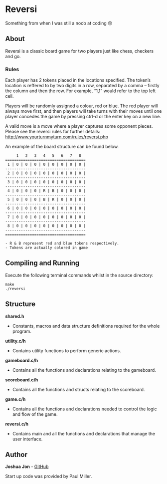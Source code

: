 # Reversi

Something from when I was still a noob at coding 🙃

## About
Reversi is a classic board game for two players just like chess, checkers and go.

### Rules

Each player has 2 tokens placed in the locations specified. The token’s location is reffered to by two digits in a row, separated by a comma – firstly the column and then the row. For example, “1,1” would refer to the top left cell.

Players will be randomly assigned a colour, red or blue. The red player will always move first, and then players will take turns with their moves until one player concedes the game by pressing ctrl-d or the enter key on a new line.

A valid move is a move where a player captures some opponent pieces. Please see the reversi rules for further details: http://www.yourturnmyturn.com/rules/reversi.php

An example of the board structure can be found below.

```
     1   2   3   4   5   6   7   8  
====================================
 1 | 0 | 0 | 0 | 0 | 0 | 0 | 0 | 0 |
------------------------------------
 2 | 0 | 0 | 0 | 0 | 0 | 0 | 0 | 0 |
------------------------------------
 3 | 0 | 0 | 0 | 0 | 0 | 0 | 0 | 0 |
------------------------------------
 4 | 0 | 0 | 0 | R | B | 0 | 0 | 0 |
------------------------------------
 5 | 0 | 0 | 0 | B | R | 0 | 0 | 0 |
------------------------------------
 6 | 0 | 0 | 0 | 0 | 0 | 0 | 0 | 0 |
------------------------------------
 7 | 0 | 0 | 0 | 0 | 0 | 0 | 0 | 0 |
------------------------------------
 8 | 0 | 0 | 0 | 0 | 0 | 0 | 0 | 0 |
------------------------------------
====================================

- R & B represent red and blue tokens respectively.
- Tokens are actually colored in game
```

## Compiling and Running
Execute the following terminal commands whilst in the source directory:
```
make
./reversi
```
## Structure
**shared.h**
* Constants, macros and data structure definitions required for the whole program.

**utility.c/h**
* Contains utility functions to perform generic actions.

**gameboard.c/h**
* Contains all the functions and declarations relating to the gameboard.

**scoreboard.c/h**
* Contains all the functions and structs relating to the scoreboard.

**game.c/h**
* Contains all the functions and declarations needed to control the logic and flow of the game.

**reversi.c/h**
* Contains main and all the functions and declarations that manage the user interface.

## Author
**Joshua Jon** - [GitHub](https://github.com/JoshJon)

Start up code was provided by Paul Miller.
